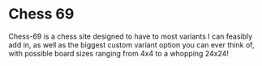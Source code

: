 # Chess 69 #
Chess-69 is a chess site designed to have to most variants I can feasibly
add in, as well as the biggest custom variant option you can ever think of,
with possible board sizes ranging from 4x4 to a whopping 24x24!
